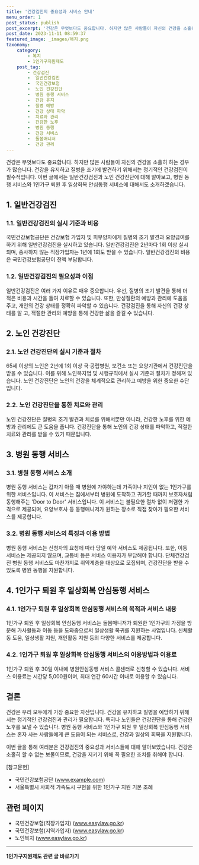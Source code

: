 ```yaml
---
title: '건강검진의 중요성과 서비스 안내'
menu_order: 1
post_status: publish
post_excerpt: '건강은 무엇보다도 중요합니다. 하지만 많은 사람들이 자신의 건강을 소홀히 하는 경우가 많습니다. 건강을 유지하고 질병을 조기에 발견하기 위해서는 정기적인 건강검진이 필수적입니다. 이번 글에서는 일반건강검진과 노인 건강진단에 대해 알아보고, 병원 동행 서비스와 1인가구 퇴원 후 일상회복 안심동행 서비스에 대해서도 소개하겠습니다.'
post_date: 2023-11-11 08:59:37
featured_image: _images/복지.png
taxonomy:
    category:
        - 복지
        - 1인가구지원제도
    post_tag:
        - 건강검진
        -  일반건강검진
        -  국민건강보험
        -  노인 건강진단
        -  병원 동행 서비스
        -  건강 유지
        -  질병 예방
        -  건강 상태 파악
        -  치료와 관리
        -  건강한 노후
        -  병원 동행
        -  건강 서비스
        -  돌봄매니저
        -  건강 관리
---
```




건강은 무엇보다도 중요합니다. 하지만 많은 사람들이 자신의 건강을 소홀히 하는 경우가 많습니다. 건강을 유지하고 질병을 조기에 발견하기 위해서는 정기적인 건강검진이 필수적입니다. 이번 글에서는 일반건강검진과 노인 건강진단에 대해 알아보고, 병원 동행 서비스와 1인가구 퇴원 후 일상회복 안심동행 서비스에 대해서도 소개하겠습니다.

## 1. 일반건강검진

### 1.1. 일반건강검진의 실시 기준과 비용

국민건강보험공단은 건강보험 가입자 및 피부양자에게 질병의 조기 발견과 요양급여를 하기 위해 일반건강검진을 실시하고 있습니다. 일반건강검진은 2년마다 1회 이상 실시되며, 종사하지 않는 직장가입자는 1년에 1회도 받을 수 있습니다. 일반건강검진의 비용은 국민건강보험공단이 전액 부담합니다.

### 1.2. 일반건강검진의 필요성과 이점

일반건강검진은 여러 가지 이유로 매우 중요합니다. 우선, 질병의 조기 발견을 통해 더 적은 비용과 시간을 들여 치료할 수 있습니다. 또한, 만성질환의 예방과 관리에 도움을 주고, 개인의 건강 상태를 정확히 파악할 수 있습니다. 건강검진을 통해 자신의 건강 상태를 알 고, 적절한 관리와 예방을 통해 건강한 삶을 즐길 수 있습니다.

## 2. 노인 건강진단

### 2.1. 노인 건강진단의 실시 기준과 절차

65세 이상의 노인은 2년에 1회 이상 국·공립병원, 보건소 또는 요양기관에서 건강진단을 받을 수 있습니다. 이를 위해 노인복지법 및 시행규칙에서 실시 기준과 절차가 정해져 있습니다. 노인 건강진단은 노인의 건강을 체계적으로 관리하고 예방을 위한 중요한 수단입니다.

### 2.2. 노인 건강진단을 통한 치료와 관리

노인 건강진단은 질병의 조기 발견과 치료를 위해서뿐만 아니라, 건강한 노후를 위한 예방과 관리에도 큰 도움을 줍니다. 건강진단을 통해 노인의 건강 상태를 파악하고, 적절한 치료와 관리를 받을 수 있기 때문입니다.

## 3. 병원 동행 서비스

### 3.1. 병원 동행 서비스 소개

병원 동행 서비스는 갑자기 아플 때 병원에 가야하는데 가족이나 지인이 없는 1인가구를 위한 서비스입니다. 이 서비스는 집에서부터 병원에 도착하고 귀가할 때까지 보호자처럼 동행해주는 'Door to Door' 서비스입니다. 이 서비스는 불필요한 절차 없이 저렴한 가격으로 제공되며, 요양보호사 등 동행매니저가 원하는 장소로 직접 찾아가 필요한 서비스를 제공합니다.

### 3.2. 병원 동행 서비스의 특징과 이용 방법

병원 동행 서비스는 신청자의 요청에 따라 당일 예약 서비스도 제공됩니다. 또한, 이동 서비스는 제공되지 않으며, 교통비 등은 서비스 이용자가 부담해야 합니다. 단체건강검진 병원 동행 서비스도 마찬가지로 취약계층을 대상으로 모집되며, 건강진단을 받을 수 있도록 병원 동행을 지원합니다.

## 4. 1인가구 퇴원 후 일상회복 안심동행 서비스

### 4.1. 1인가구 퇴원 후 일상회복 안심동행 서비스의 목적과 서비스 내용

1인가구 퇴원 후 일상회복 안심동행 서비스는 돌봄매니저가 퇴원한 1인가구의 가정을 방문해 가사활동과 이동 등을 도와줌으로써 일상생활 복귀를 지원하는 사업입니다. 신체활동 도움, 일상생활 지원, 개인활동 지원 등의 다양한 서비스를 제공합니다.

### 4.2. 1인가구 퇴원 후 일상회복 안심동행 서비스의 이용방법과 이용료

1인가구 퇴원 후 30일 이내에 병원안심동행 서비스 콜센터로 신청할 수 있습니다. 서비스 이용료는 시간당 5,000원이며, 최대 연간 60시간 이내로 이용할 수 있습니다.

## 결론

건강은 우리 모두에게 가장 중요한 자산입니다. 건강을 유지하고 질병을 예방하기 위해서는 정기적인 건강검진과 관리가 필요합니다. 특히나 노인들은 건강진단을 통해 건강한 노후를 보낼 수 있습니다. 병원 동행 서비스와 1인가구 퇴원 후 일상회복 안심동행 서비스는 혼자 사는 사람들에게 큰 도움이 되는 서비스로, 건강과 일상의 회복을 지원합니다.

이번 글을 통해 여러분은 건강검진의 중요성과 서비스들에 대해 알아보았습니다. 건강은 소홀히 할 수 없는 보물이므로, 건강을 지키기 위해 꼭 필요한 조치를 취해야 합니다.

[참고문헌]

- 국민건강보험공단 (www.example.com)
- 서울특별시 사회적 가족도시 구현을 위한 1인가구 지원 기본 조례 

## 관련 페이지

- 국민건강보험(직장가입자) (www.easylaw.go.kr)
- 국민건강보험(지역가입자) (www.easylaw.go.kr)
- 노인복지 (www.easylaw.go.kr)
<!-- wp:separator -->
<hr class="wp-block-separator has-alpha-channel-opacity"/>
<!-- /wp:separator -->

<!-- wp:group {"backgroundColor":"base","layout":{"type":"constrained"}} -->
<div class="wp-block-group has-base-background-color has-background"><!-- wp:paragraph {"align":"center","fontSize":"medium"} -->
<p class="has-text-align-center has-large-font-size"><strong>1인가구지원제도 관련 글 바로가기</strong></p>
<!-- /wp:paragraph -->


<!-- wp:latest-posts
{"categories":[{"id":14321,"count":19,"description":"","link":"https://uknowlaw.com/category/1%ec%9d%b8%ea%b0%80%ea%b5%ac%ec%a7%80%ec%9b%90%ec%a0%9c%eb%8f%84/","name":"1인가구지원제도","slug":"1인가구지원제도","taxonomy":"category","parent":0,"meta":[],"_links":{"self":[{"href":"https://uknowlaw.com/wp-json/wp/v2/categories/14321"}],"collection":[{"href":"https://uknowlaw.com/wp-json/wp/v2/categories"}],"about":[{"href":"https://uknowlaw.com/wp-json/wp/v2/taxonomies/category"}],"wp:post_type":[{"href":"https://uknowlaw.com/wp-json/wp/v2/posts?categories=14321"}],"curies":[{"name":"wp","href":"https://api.w.org/{rel}","templated":true}]}}],"postsToShow":100,"excerptLength":28,"postLayout":"grid","columns":2,"featuredImageAlign":"left","featuredImageSizeSlug":"large","fontSize":"small"} /--></div>
<!-- /wp:group -->